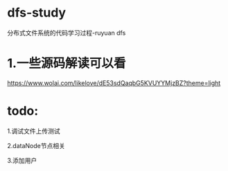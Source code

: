 # dfs-study

分布式文件系统的代码学习过程-ruyuan dfs

# 1.一些源码解读可以看

https://www.wolai.com/likelove/dE53sdQaqbG5KVUYYMjzBZ?theme=light

# todo:

1.调试文件上传测试

2.dataNode节点相关

3.添加用户
